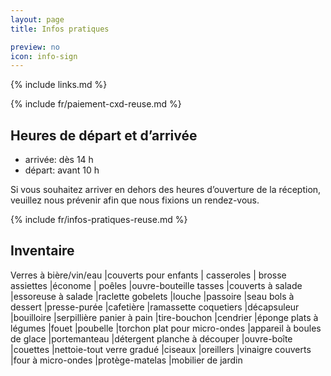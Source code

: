 ```yaml
---
layout: page
title: Infos pratiques

preview: no
icon: info-sign
---
```


{% include links.md %}

{% include fr/paiement-cxd-reuse.md %}

## Heures de départ et d’arrivée

- arrivée: dès 14 h
- départ: avant 10 h

Si vous souhaitez arriver en dehors des heures d’ouverture de la réception, veuillez nous prévenir afin que nous fixions un rendez-vous.

{% include fr/infos-pratiques-reuse.md %}

## Inventaire

Verres à bière/vin/eau |couverts pour enfants | casseroles | brosse  
assiettes |économe | poêles |ouvre-bouteille
tasses |couverts à salade |essoreuse à salade |raclette
gobelets |louche |passoire |seau
bols à dessert |presse-purée |cafetière |ramassette
coquetiers |décapsuleur |bouilloire |serpillière
panier à pain |tire-bouchon |cendrier |éponge
plats à légumes |fouet |poubelle |torchon
plat pour micro-ondes |appareil à boules de glace |portemanteau |détergent
planche à découper |ouvre-boîte |couettes |nettoie-tout
verre gradué |ciseaux |oreillers |vinaigre
couverts |four à micro-ondes |protège-matelas |mobilier de jardin
